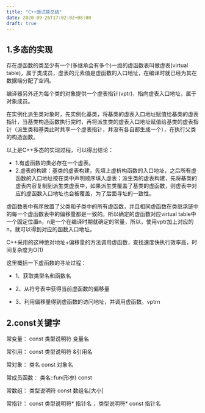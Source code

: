 ```yaml
---
title: "C++面试题总结"
date: 2020-09-26T17:02:02+08:00
draft: true
---
```


## 1.多态的实现

存在虚函数的类至少有一个(多继承会有多个)一维的虚函数表叫做虚表(virtual table)，属于类成员，虚表的元素值是虚函数的入口地址，在编译时就已经为其在数据端分配了空间。

编译器另外还为每个类的对象提供一个虚表指针(vptr)，指向虚表入口地址，属于对象成员。

在实例化派生类对象时，先实例化基类，将基类的虚表入口地址赋值给基类的虚表指针，当基类构造函数执行完时，再将派生类的虚表入口地址赋值给基类的虚表指针（派生类和基类此时共享一个虚表指针，并没有各自都生成一个），在执行父类的构造函数。


以上是C++多态的实现过程，可以得出结论：

- 1.有虚函数的类必存在一个虚表。
- 2.虚表的构建：基类的虚表构建，先填上虚析构函数的入口地址，之后所有虚函数的入口地址按在类中声明顺序填入虚表；派生类的虚表构建，先将基类的虚表内容复制到派生类虚表中，如果派生类覆盖了基类的虚函数，则虚表中对应的虚函数入口地址也会被覆盖，为了后面寻址的一致性。


虚函数表中有序放置了父类和子类中的所有虚函数，并且相同虚函数在类继承链中的每一个虚函数表中的偏移量都是一致的。所以确定的虚函数对应virtual table中一个固定位置n，n是一个在编译时期就确定的常量，所以，使用vptr加上对应的n，就可以得到对应的函数入口地址。

C++采用的这种绝对地址+偏移量的方法调用虚函数，查找速度快执行效率高，时间复杂度为O(1)

这里概括一下虚函数的寻址过程：

- 1、获取类型名和函数名

- 2、从符号表中获得当前虚函数的偏移量

- 3、利用偏移量得到虚函数的访问地址，并调用虚函数。vptrn


## 2.const关键字

常变量： const 类型说明符 变量名

常引用： const 类型说明符 &引用名

常对象： 类名 const 对象名

常成员函数： 类名::fun(形参) const

常数组： 类型说明符 const 数组名[大小]

常指针： const 类型说明符* 指针名 ，类型说明符* const 指针名

